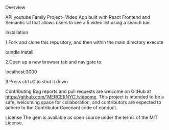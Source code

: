 
Overview

API youtube Family Project- Video App built with React Frontend and Semantic UI that allows users to see a 5 video list using a search bar.

Installation

1.Fork and clone this repository, and then within the main directory execute

bundle install

2.Open up a new browser tab and navigate to:

localhost:3000

3.Press ctrl+C to shut it down

Contributing
Bug reports and pull requests are welcome on GitHub at https://github.com/'MERCERNYC'/videome. This project is intended to be a safe, welcoming space for collaboration, and contributors are expected to adhere to the Contributor Covenant code of conduct.

License
The gem is available as open source under the terms of the MIT License.
